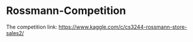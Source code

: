 # Rossmann-Competition

The competition link: https://www.kaggle.com/c/cs3244-rossmann-store-sales2/
